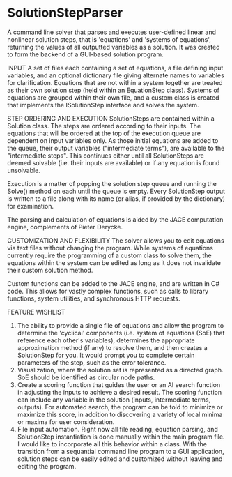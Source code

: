 # SolutionStepParser
A command line solver that parses and executes user-defined linear and nonlinear solution steps, that is 'equations' and 'systems of equations', returning the values of all outputted variables as a solution. It was created to form the backend of a GUI-based solution program.

INPUT
A set of files each containing a set of equations, a file defining input variables, and an optional dictionary file giving alternate names to variables for clarification. Equations that are not within a system together are treated as their own solution step (held within an EquationStep class). Systems of equations are grouped within their own file, and a custom class is created that implements the ISolutionStep interface and solves the system. 

STEP ORDERING AND EXECUTION
SolutionSteps are contained within a Solution class. The steps are ordered according to their inputs. The equations that will be ordered at the top of the execution queue are dependent on input variables only. As those initial equations are added to the queue, their output variables ("intermediate terms"), are available to the "intermediate steps". This continues either until all SolutionSteps are deemed solvable (i.e. their inputs are available) or if any equation is found unsolvable.

Execution is a matter of popping the solution step queue and running the Solve() method on each until the queue is empty. Every SolutionStep output is written to a file along with its name (or alias, if provided by the dictionary) for examination.

The parsing and calculation of equations is aided by the JACE computation engine, complements of Pieter Derycke. 

CUSTOMIZATION AND FLEXIBILITY
The solver allows you to edit equations via text files without changing the program. While systems of equations currently require the programming of a custom class to solve them, the equations within the system can be edited as long as it does not invalidate their custom solution method. 

Custom functions can be added to the JACE engine, and are written in C# code. This allows for vastly complex functions, such as calls to library functions, system utilities, and synchronous HTTP requests.

FEATURE WISHLIST
1) The ability to provide a single file of equations and allow the program to determine the 'cyclical' components (i.e. system of equations (SoE) that reference each other's variables), determines the appropriate approximation method (if any) to resolve them, and then creates a SolutionStep for you. It would prompt you to complete certain parameters of the step, such as the error tolerance.
2) Visualization, where the solution set is represented as a directed graph. SoE should be identified as circular node paths.
3) Create a scoring function that guides the user or an AI search function in adjusting the inputs to achieve a desired result. The scoring function can include any variable in the solution (inputs, intermediate terms, outputs). For automated search, the program can be told to minimize or maximize this score, in addition to discovering a variety of local minima or maxima for user consideration.
4) File input automation. Right now all file reading, equation parsing, and SolutionStep instantiation is done manually within the main program file. I would like to incorporate all this behavior within a class. With the transition from a sequantial command line program to a GUI application, solution steps can be easily edited and customized without leaving and editing the program.
